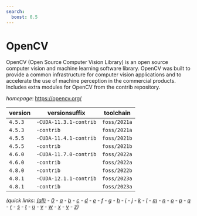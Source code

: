 ```yaml
---
search:
  boost: 0.5
---
```

# OpenCV

OpenCV (Open Source Computer Vision Library) is an open source computer vision  and machine learning software library. OpenCV was built to provide  a common infrastructure for computer vision applications and to accelerate  the use of machine perception in the commercial products.  Includes extra modules for OpenCV from the contrib repository.

*homepage*: <https://opencv.org/>

version | versionsuffix | toolchain
--------|---------------|----------
``4.5.3`` | ``-CUDA-11.3.1-contrib`` | ``foss/2021a``
``4.5.3`` | ``-contrib`` | ``foss/2021a``
``4.5.5`` | ``-CUDA-11.4.1-contrib`` | ``foss/2021b``
``4.5.5`` | ``-contrib`` | ``foss/2021b``
``4.6.0`` | ``-CUDA-11.7.0-contrib`` | ``foss/2022a``
``4.6.0`` | ``-contrib`` | ``foss/2022a``
``4.8.0`` | ``-contrib`` | ``foss/2022b``
``4.8.1`` | ``-CUDA-12.1.1-contrib`` | ``foss/2023a``
``4.8.1`` | ``-contrib`` | ``foss/2023a``


*(quick links: [(all)](../index.md) - [0](../0/index.md) - [a](../a/index.md) - [b](../b/index.md) - [c](../c/index.md) - [d](../d/index.md) - [e](../e/index.md) - [f](../f/index.md) - [g](../g/index.md) - [h](../h/index.md) - [i](../i/index.md) - [j](../j/index.md) - [k](../k/index.md) - [l](../l/index.md) - [m](../m/index.md) - [n](../n/index.md) - [o](../o/index.md) - [p](../p/index.md) - [q](../q/index.md) - [r](../r/index.md) - [s](../s/index.md) - [t](../t/index.md) - [u](../u/index.md) - [v](../v/index.md) - [w](../w/index.md) - [x](../x/index.md) - [y](../y/index.md) - [z](../z/index.md))*

